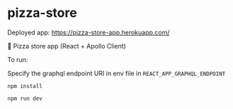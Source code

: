 # pizza-store

Deployed app: https://pizza-store-app.herokuapp.com/

🍕 Pizza store app (React + Apollo Client)

To run:

Specify the graphql endpoint URI in env file in `REACT_APP_GRAPHQL_ENDPOINT`

`npm install`

`npm run dev`
